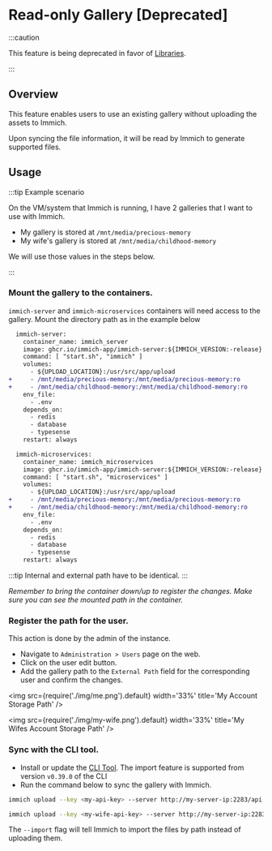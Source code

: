 # Read-only Gallery [Deprecated]

:::caution

This feature is being deprecated in favor of [Libraries](/docs/features/libraries.md).

:::

## Overview

This feature enables users to use an existing gallery without uploading the assets to Immich.

Upon syncing the file information, it will be read by Immich to generate supported files.

## Usage

:::tip Example scenario

On the VM/system that Immich is running, I have 2 galleries that I want to use with Immich.

- My gallery is stored at `/mnt/media/precious-memory`
- My wife's gallery is stored at `/mnt/media/childhood-memory`

We will use those values in the steps below.

:::

### Mount the gallery to the containers.

`immich-server` and `immich-microservices` containers will need access to the gallery. Mount the directory path as in the example below

```diff title="docker-compose.yml"
  immich-server:
    container_name: immich_server
    image: ghcr.io/immich-app/immich-server:${IMMICH_VERSION:-release}
    command: [ "start.sh", "immich" ]
    volumes:
      - ${UPLOAD_LOCATION}:/usr/src/app/upload
+     - /mnt/media/precious-memory:/mnt/media/precious-memory:ro
+     - /mnt/media/childhood-memory:/mnt/media/childhood-memory:ro
    env_file:
      - .env
    depends_on:
      - redis
      - database
      - typesense
    restart: always

  immich-microservices:
    container_name: immich_microservices
    image: ghcr.io/immich-app/immich-server:${IMMICH_VERSION:-release}
    command: [ "start.sh", "microservices" ]
    volumes:
      - ${UPLOAD_LOCATION}:/usr/src/app/upload
+     - /mnt/media/precious-memory:/mnt/media/precious-memory:ro
+     - /mnt/media/childhood-memory:/mnt/media/childhood-memory:ro
    env_file:
      - .env
    depends_on:
      - redis
      - database
      - typesense
    restart: always
```

:::tip
Internal and external path have to be identical.
:::

_Remember to bring the container down/up to register the changes. Make sure you can see the mounted path in the container._

### Register the path for the user.

This action is done by the admin of the instance.

- Navigate to `Administration > Users` page on the web.
- Click on the user edit button.
- Add the gallery path to the `External Path` field for the corresponding user and confirm the changes.

<img src={require('./img/me.png').default} width='33%' title='My Account Storage Path' />

<img src={require('./img/my-wife.png').default} width='33%' title='My Wifes Account Storage Path' />

### Sync with the CLI tool.

- Install or update the [CLI Tool](/docs/features/bulk-upload.md). The import feature is supported from version `v0.39.0` of the CLI
- Run the command below to sync the gallery with Immich.

```bash title="Import my gallery"
immich upload --key <my-api-key> --server http://my-server-ip:2283/api /mnt/media/precious-memory --recursive --import
```

```bash title="Import my wife gallery"
immich upload --key <my-wife-api-key> --server http://my-server-ip:2283/api /mnt/media/childhood-memory --recursive --import
```

The `--import` flag will tell Immich to import the files by path instead of uploading them.
